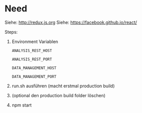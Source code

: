 # Need

Siehe: http://redux.js.org
Siehe: https://facebook.github.io/react/

Steps:

1. Environment Variablen

    `ANALYSIS_REST_HOST`

    `ANALYSIS_REST_PORT`

    `DATA_MANAGEMENT_HOST`

    `DATA_MANAGEMENT_PORT`
1. run.sh ausführen (macht erstmal production build)
1. (optional den production build folder löschen)
1. npm start
